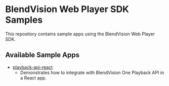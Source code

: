 # BlendVision Web Player SDK Samples

This repository contains sample apps using the BlendVision Web Player SDK.

## Available Sample Apps

- [playback-api-react](https://github.com/BlendVision/web-player-samples/tree/main/playback-api-react#readme)
  - Demonstrates how to integrate with BlendVision One Playback API in a React app.
 
